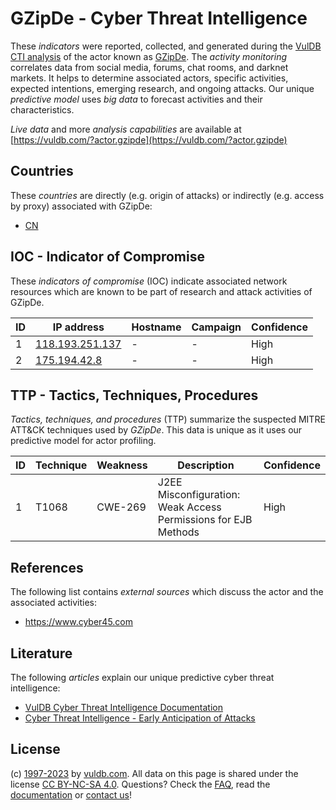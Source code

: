 # GZipDe - Cyber Threat Intelligence

These _indicators_ were reported, collected, and generated during the [VulDB CTI analysis](https://vuldb.com/?kb.cti) of the actor known as [GZipDe](https://vuldb.com/?actor.gzipde). The _activity monitoring_ correlates data from social media, forums, chat rooms, and darknet markets. It helps to determine associated actors, specific activities, expected intentions, emerging research, and ongoing attacks. Our unique _predictive model_ uses _big data_ to forecast activities and their characteristics.

_Live data_ and more _analysis capabilities_ are available at [https://vuldb.com/?actor.gzipde](https://vuldb.com/?actor.gzipde)

## Countries

These _countries_ are directly (e.g. origin of attacks) or indirectly (e.g. access by proxy) associated with GZipDe:

* [CN](https://vuldb.com/?country.cn)

## IOC - Indicator of Compromise

These _indicators of compromise_ (IOC) indicate associated network resources which are known to be part of research and attack activities of GZipDe.

ID | IP address | Hostname | Campaign | Confidence
-- | ---------- | -------- | -------- | ----------
1 | [118.193.251.137](https://vuldb.com/?ip.118.193.251.137) | - | - | High
2 | [175.194.42.8](https://vuldb.com/?ip.175.194.42.8) | - | - | High

## TTP - Tactics, Techniques, Procedures

_Tactics, techniques, and procedures_ (TTP) summarize the suspected MITRE ATT&CK techniques used by _GZipDe_. This data is unique as it uses our predictive model for actor profiling.

ID | Technique | Weakness | Description | Confidence
-- | --------- | -------- | ----------- | ----------
1 | T1068 | CWE-269 | J2EE Misconfiguration: Weak Access Permissions for EJB Methods | High

## References

The following list contains _external sources_ which discuss the actor and the associated activities:

* https://www.cyber45.com

## Literature

The following _articles_ explain our unique predictive cyber threat intelligence:

* [VulDB Cyber Threat Intelligence Documentation](https://vuldb.com/?kb.cti)
* [Cyber Threat Intelligence - Early Anticipation of Attacks](https://www.scip.ch/en/?labs.20201022)

## License

(c) [1997-2023](https://vuldb.com/?kb.changelog) by [vuldb.com](https://vuldb.com/?kb.about). All data on this page is shared under the license [CC BY-NC-SA 4.0](https://creativecommons.org/licenses/by-nc-sa/4.0/). Questions? Check the [FAQ](https://vuldb.com/?kb.faq), read the [documentation](https://vuldb.com/?kb) or [contact us](https://vuldb.com/?contact)!
